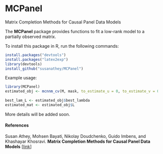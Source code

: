 # MCPanel
Matrix Completion Methods for Causal Panel Data Models

The __MCPanel__ package provides functions to fit a low-rank model to a partially observed matrix. 

To install this package in R, run the following commands:

```R
install.packages("devtools")
install.packages("latex2exp")
library(devtools) 
install_github("susanathey/MCPanel")
```

Example usage:

```R
library(MCPanel)
estimated_obj <- mcnnm_cv(M, mask, to_estimate_u = 0, to_estimate_v = 0, num_lam_L = 40)
                  
best_lam_L <- estimated_obj$best_lambda
estimated_mat <- estimated_obj$L

```

More details will be added soon.

#### References
Susan Athey, Mohsen Bayati, Nikolay Doudchenko, Guido Imbens, and Khashayar Khosravi. <b>Matrix Completion Methods for Causal Panel Data Models</b> [<a href="http://arxiv.org/abs/1710.10251">link</a>]
